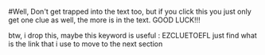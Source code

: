 #Well, Don't get trapped into the text too, but if you click this you just only get one clue as well, the more is in the text. GOOD LUCK!!!


btw, i drop this, maybe this keyword is useful : EZCLUETOEFL
just find what is the link that i use to move to the next section
